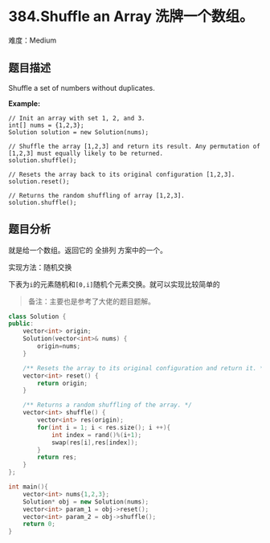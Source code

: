 # 384.Shuffle an Array 洗牌一个数组。

难度：Medium

## 题目描述

Shuffle a set of numbers without duplicates.

**Example:**

```
// Init an array with set 1, 2, and 3.
int[] nums = {1,2,3};
Solution solution = new Solution(nums);

// Shuffle the array [1,2,3] and return its result. Any permutation of [1,2,3] must equally likely to be returned.
solution.shuffle();

// Resets the array back to its original configuration [1,2,3].
solution.reset();

// Returns the random shuffling of array [1,2,3].
solution.shuffle();
```

## 题目分析

就是给一个数组。返回它的 全排列 方案中的一个。

实现方法：随机交换

下表为`i`的元素随机和`[0,i]`随机个元素交换。就可以实现比较简单的

> 备注：主要也是参考了大佬的题目题解。

```C++
class Solution {
public:
    vector<int> origin;
    Solution(vector<int>& nums) {
        origin=nums;
    }

    /** Resets the array to its original configuration and return it. */
    vector<int> reset() {
        return origin;
    }

    /** Returns a random shuffling of the array. */
    vector<int> shuffle() {
        vector<int> res(origin);
        for(int i = 1; i < res.size(); i ++){
            int index = rand()%(i+1);
            swap(res[i],res[index]);
        }
        return res;
    }
};

int main(){
    vector<int> nums{1,2,3};
    Solution* obj = new Solution(nums);
    vector<int> param_1 = obj->reset();
    vector<int> param_2 = obj->shuffle();
    return 0;
}
```

